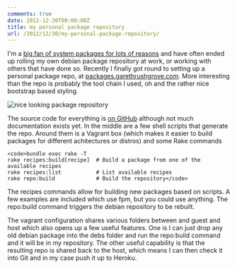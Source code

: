 ```yaml
---
comments: true
date: 2012-12-30T00:00:00Z
title: my personal package repository
url: /2012/12/30/my-personal-package-repository/
---
```


I'm a [big fan of system packages for lots of reasons](http://www.morethanseven.net/2011/01/16/Why-developers-should-care-about-system-packages/) and have often ended up rolling my own debian package repository at work, or working with others that have done so. Recently I finally got round to setting up a personal package repo, at [packages.garethrushgrove.com](http://packages.garethrushgrove.com). More interesting than the repo is probably the tool chain I used, oh and the rather nice bootstrap based styling.

<img src="http://image-host.appspot.com/i/img?id=agppbWFnZS1ob3N0cg0LEgVJbWFnZRjh1wIM" alt="nice looking package repository"/>

The source code for everything is [on GitHub](https://github.com/garethr/packages) although not much documentation exists yet. In the middle are a few shell scripts that generate the repo. Around them is a Vagrant box (which makes it easier to build packages for different achitectures or distros) and some Rake commands

    <code>bundle exec rake -T
    rake recipes:build[recipe]  # Build a package from one of the available recipes
    rake recipes:list           # List available recipes
    rake repo:build             # Build the repository</code>

The recipes commands allow for building new packages based on scripts. A few examples are included which use fpm, but you could use anything. The repo:build command triggers the debian repository to be rebuilt.

The vagrant configuration shares various folders between and guest and host which also opens up a few useful features. One is I can just drop any old debian package into the debs folder and run the repo:build command and it will be in my repository. The other useful capability is that the resulting repo is shared back to the host, which means I can then check it into Git and in my case push it up to Heroku.
